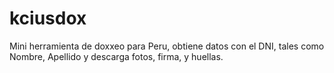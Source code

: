 # kciusdox
Mini herramienta de doxxeo para Peru, obtiene datos con el DNI, tales como Nombre, Apellido y descarga fotos, firma, y huellas.
